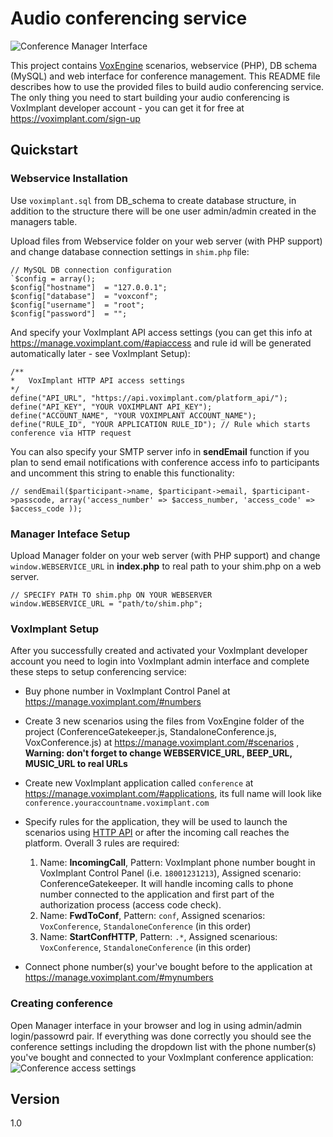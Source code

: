Audio conferencing service
=========

![Conference Manager Interface](http://habrastorage.org/files/71e/3e7/25a/71e3e725a3b94a0781118b712c0892d1.png "Conference Manager")

This project contains [VoxEngine] scenarios, webservice (PHP), DB schema (MySQL) and web interface for conference management. This README file describes how to use the provided files to build audio conferencing service. The only thing you need to start building your audio conferencing is VoxImplant developer account - you can get it for free at https://voximplant.com/sign-up

Quickstart
----
### Webservice Installation
Use `voximplant.sql` from DB_schema to create database structure, in addition to the structure there will be one user admin/admin created in the managers table. 

Upload files from Webservice folder on your web server (with PHP support) and change database connection settings in `shim.php` file:

    // MySQL DB connection configuration
    `$config = array();
    $config["hostname"]  = "127.0.0.1";
    $config["database"]  = "voxconf";
    $config["username"]  = "root";
    $config["password"]  = "";
    
And specify your VoxImplant API access settings (you can get this info at https://manage.voximplant.com/#apiaccess and rule id will be generated automatically later - see VoxImplant Setup):

    /**
    *   VoxImplant HTTP API access settings
    */
    define("API_URL", "https://api.voximplant.com/platform_api/");
    define("API_KEY", "YOUR VOXIMPLANT API_KEY");
    define("ACCOUNT_NAME", "YOUR VOXIMPLANT ACCOUNT_NAME");
    define("RULE_ID", "YOUR APPLICATION RULE_ID"); // Rule which starts conference via HTTP request

You can also specify your SMTP server info in **sendEmail** function if you plan to send email notifications with conference access info to participants and uncomment this string to enable this functionality:

    // sendEmail($participant->name, $participant->email, $participant->passcode, array('access_number' => $access_number, 'access_code' => $access_code ));



### Manager Inteface Setup
Upload Manager folder on your web server (with PHP support) and change `window.WEBSERVICE_URL` in **index.php** to real path to your shim.php on a web server.

    // SPECIFY PATH TO shim.php ON YOUR WEBSERVER
    window.WEBSERVICE_URL = "path/to/shim.php"; 

### VoxImplant Setup
After you successfully created and activated your VoxImplant developer account you need to login into VoxImplant admin interface and complete these steps to setup conferencing service:
- Buy phone number in VoxImplant Control Panel at https://manage.voximplant.com/#numbers
- Create 3 new scenarios using the files from VoxEngine folder of the project (ConferenceGatekeeper.js, StandaloneConference.js, VoxConference.js) at https://manage.voximplant.com/#scenarios , **Warning: don't forget to change WEBSERVICE_URL, BEEP_URL, MUSIC_URL to real URLs**
- Create new VoxImplant application called `conference` at https://manage.voximplant.com/#applications, its full name will look like `conference.youraccountname.voximplant.com`
- Specify rules for the application, they will be used to launch the scenarios using [HTTP API] or after the incoming call reaches the platform. Overall 3 rules are required:

    1. Name: **IncomingCall**, Pattern: VoxImplant phone number bought in VoxImplant Control Panel (i.e. `18001231213`), Assigned scenario: ConferenceGatekeeper. It will handle incoming calls to phone number connected to the application and first part of the authorization process (access code check).
    2. Name: **FwdToConf**, Pattern: `conf`, Assigned scenarios: `VoxConference`, `StandaloneConference` (in this order)
    3. Name: **StartConfHTTP**, Pattern: `.*`, Assigned scenarious: `VoxConference`, `StandaloneConference` (in this order)
    
    
- Connect phone number(s) your've bought before to the application at https://manage.voximplant.com/#mynumbers
    
### Creating conference
Open Manager interface in your browser and log in using admin/admin login/passowrd pair. If everything was done correctly you should see the conference settings including the dropdown list with the phone number(s) you've bought and connected to your VoxImplant conference application:
![Conference access settings](http://habrastorage.org/files/765/503/bb7/765503bb79d247319d6fc6f08f97162d.png "Access Settings")

Version
----
1.0

[VoxImplant]:http://voximplant.com
[VoxEngine]:http://voximplant.com/help/faq/what-is-voxengine/
[HTTP API]:http://voximplant.com/docs/references/httpapi/
[StartScenarios]:http://voximplant.com/docs/references/httpapi/StartScenarios.html